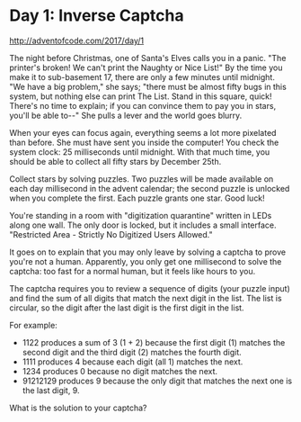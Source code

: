 # Day 1: Inverse Captcha

http://adventofcode.com/2017/day/1

The night before Christmas, one of Santa's Elves calls you in a panic.
"The printer's broken! We can't print the Naughty or Nice List!" By the
time you make it to sub-basement 17, there are only a few minutes until
midnight. "We have a big problem," she says; "there must be almost fifty
bugs in this system, but nothing else can print The List. Stand in this
square, quick! There's no time to explain; if you can convince them to
pay you in stars, you'll be able to--" She pulls a lever and the world
goes blurry.

When your eyes can focus again, everything seems a lot more pixelated
than before. She must have sent you inside the computer! You check the
system clock: 25 milliseconds until midnight. With that much time, you
should be able to collect all fifty stars by December 25th.

Collect stars by solving puzzles. Two puzzles will be made available
on each day millisecond in the advent calendar; the second puzzle is
unlocked when you complete the first. Each puzzle grants one star. Good
luck!

You're standing in a room with "digitization quarantine" written in
LEDs along one wall. The only door is locked, but it includes a small
interface. "Restricted Area - Strictly No Digitized Users Allowed."

It goes on to explain that you may only leave by solving a captcha to
prove you're not a human. Apparently, you only get one millisecond to
solve the captcha: too fast for a normal human, but it feels like hours
to you.

The captcha requires you to review a sequence of digits (your puzzle
input) and find the sum of all digits that match the next digit in the
list. The list is circular, so the digit after the last digit is the
first digit in the list.

For example:

- 1122 produces a sum of 3 (1 + 2) because the first digit (1) matches the second digit and the third digit (2) matches the fourth digit.
- 1111 produces 4 because each digit (all 1) matches the next.
- 1234 produces 0 because no digit matches the next.
- 91212129 produces 9 because the only digit that matches the next one is the last digit, 9.

What is the solution to your captcha?
